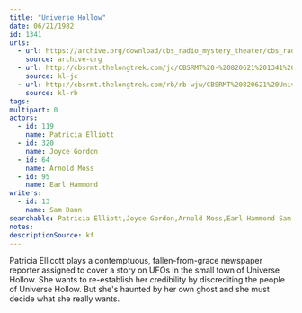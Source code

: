 ```yaml
---
title: "Universe Hollow"
date: 06/21/1982
id: 1341
urls: 
  - url: https://archive.org/download/cbs_radio_mystery_theater/cbs_radio_mystery_theater-1301-1350.zip/cbs_radio_mystery_theater-1301-1350%2Fcbsrmt_1341_universe_hollow.mp3
    source: archive-org
  - url: http://cbsrmt.thelongtrek.com/jc/CBSRMT%20-%20820621%201341%20Universe%20Hollow-vbr%20wip_jc.mp3
    source: kl-jc
  - url: http://cbsrmt.thelongtrek.com/rb/rb-wjw/CBSRMT%20820621%20Universe%20Hollow_wjw.mp3
    source: kl-rb
tags: 
multipart: 0
actors:  
  - id: 119
    name: Patricia Elliott  
  - id: 320
    name: Joyce Gordon  
  - id: 64
    name: Arnold Moss  
  - id: 95
    name: Earl Hammond
writers:  
  - id: 13
    name: Sam Dann
searchable: Patricia Elliott,Joyce Gordon,Arnold Moss,Earl Hammond Sam Dann
notes: 
descriptionSource: kf
---
```

Patricia Ellicott plays a contemptuous, fallen-from-grace newspaper reporter assigned to cover a story on UFOs in the small town of Universe Hollow. She wants to re-establish her credibility by discrediting the people of Universe Hollow. But she's haunted by her own ghost and she must decide what she really wants.